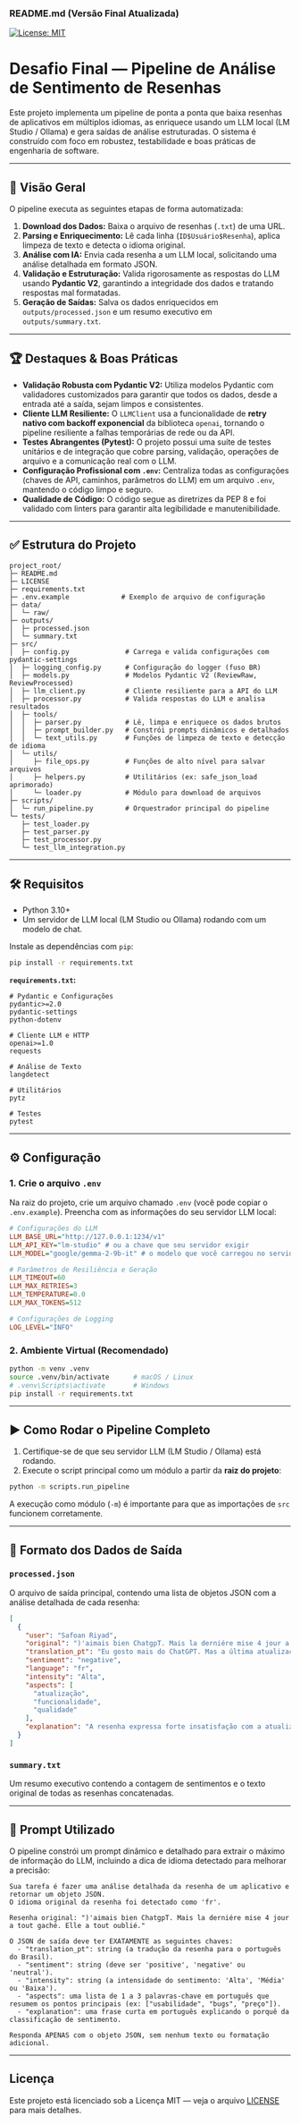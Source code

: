 ### README.md (Versão Final Atualizada)

[![License: MIT](https://img.shields.io/badge/License-MIT-yellow.svg)](LICENSE)

# Desafio Final — Pipeline de Análise de Sentimento de Resenhas

Este projeto implementa um pipeline de ponta a ponta que baixa resenhas de aplicativos em múltiplos idiomas, as enriquece usando um LLM local (LM Studio / Ollama) e gera saídas de análise estruturadas. O sistema é construído com foco em robustez, testabilidade e boas práticas de engenharia de software.

---

## 🔎 Visão Geral

O pipeline executa as seguintes etapas de forma automatizada:

1.  **Download dos Dados:** Baixa o arquivo de resenhas (`.txt`) de uma URL.
2.  **Parsing e Enriquecimento:** Lê cada linha (`ID$Usuário$Resenha`), aplica limpeza de texto e detecta o idioma original.
3.  **Análise com IA:** Envia cada resenha a um LLM local, solicitando uma análise detalhada em formato JSON.
4.  **Validação e Estruturação:** Valida rigorosamente as respostas do LLM usando **Pydantic V2**, garantindo a integridade dos dados e tratando respostas mal formatadas.
5.  **Geração de Saídas:** Salva os dados enriquecidos em `outputs/processed.json` e um resumo executivo em `outputs/summary.txt`.

---

## 🏆 Destaques & Boas Práticas

*   **Validação Robusta com Pydantic V2:** Utiliza modelos Pydantic com validadores customizados para garantir que todos os dados, desde a entrada até a saída, sejam limpos e consistentes.
*   **Cliente LLM Resiliente:** O `LLMClient` usa a funcionalidade de **retry nativo com backoff exponencial** da biblioteca `openai`, tornando o pipeline resiliente a falhas temporárias de rede ou da API.
*   **Testes Abrangentes (Pytest):** O projeto possui uma suíte de testes unitários e de integração que cobre parsing, validação, operações de arquivo e a comunicação real com o LLM.
*   **Configuração Profissional com `.env`:** Centraliza todas as configurações (chaves de API, caminhos, parâmetros do LLM) em um arquivo `.env`, mantendo o código limpo e seguro.
*   **Qualidade de Código:** O código segue as diretrizes da PEP 8 e foi validado com linters para garantir alta legibilidade e manutenibilidade.

---

## ✅ Estrutura do Projeto

```
project_root/
├─ README.md
├─ LICENSE
├─ requirements.txt
├─ .env.example             # Exemplo de arquivo de configuração
├─ data/
│  └─ raw/
├─ outputs/
│  ├─ processed.json
│  └─ summary.txt
├─ src/
│  ├─ config.py              # Carrega e valida configurações com pydantic-settings
│  ├─ logging_config.py      # Configuração do logger (fuso BR)
│  ├─ models.py              # Modelos Pydantic V2 (ReviewRaw, ReviewProcessed)
│  ├─ llm_client.py          # Cliente resiliente para a API do LLM
│  ├─ processor.py           # Valida respostas do LLM e analisa resultados
│  ├─ tools/
│  │  ├─ parser.py           # Lê, limpa e enriquece os dados brutos
│  │  ├─ prompt_builder.py   # Constrói prompts dinâmicos e detalhados
│  │  └─ text_utils.py       # Funções de limpeza de texto e detecção de idioma
│  └─ utils/
│     ├─ file_ops.py         # Funções de alto nível para salvar arquivos
│     ├─ helpers.py          # Utilitários (ex: safe_json_load aprimorado)
│     └─ loader.py           # Módulo para download de arquivos
├─ scripts/
│  └─ run_pipeline.py        # Orquestrador principal do pipeline
└─ tests/
   ├─ test_loader.py
   ├─ test_parser.py
   ├─ test_processor.py
   └─ test_llm_integration.py
```

---

## 🛠 Requisitos

*   Python 3.10+
*   Um servidor de LLM local (LM Studio ou Ollama) rodando com um modelo de chat.

Instale as dependências com `pip`:
```bash
pip install -r requirements.txt
```

**`requirements.txt`:**
```
# Pydantic e Configurações
pydantic>=2.0
pydantic-settings
python-dotenv

# Cliente LLM e HTTP
openai>=1.0
requests

# Análise de Texto
langdetect

# Utilitários
pytz

# Testes
pytest
```

---

## ⚙️ Configuração

### 1. Crie o arquivo `.env`

Na raiz do projeto, crie um arquivo chamado `.env` (você pode copiar o `.env.example`). Preencha com as informações do seu servidor LLM local:

```ini
# Configurações do LLM
LLM_BASE_URL="http://127.0.0.1:1234/v1"
LLM_API_KEY="lm-studio" # ou a chave que seu servidor exigir
LLM_MODEL="google/gemma-2-9b-it" # o modelo que você carregou no servidor

# Parâmetros de Resiliência e Geração
LLM_TIMEOUT=60
LLM_MAX_RETRIES=3
LLM_TEMPERATURE=0.0
LLM_MAX_TOKENS=512

# Configurações de Logging
LOG_LEVEL="INFO"
```

### 2. Ambiente Virtual (Recomendado)

```bash
python -m venv .venv
source .venv/bin/activate      # macOS / Linux
# .venv\Scripts\activate       # Windows
pip install -r requirements.txt
```

---

## ▶️ Como Rodar o Pipeline Completo

1.  Certifique-se de que seu servidor LLM (LM Studio / Ollama) está rodando.
2.  Execute o script principal como um módulo a partir da **raiz do projeto**:

```bash
python -m scripts.run_pipeline
```
A execução como módulo (`-m`) é importante para que as importações de `src` funcionem corretamente.

---

## 📄 Formato dos Dados de Saída

### `processed.json`

O arquivo de saída principal, contendo uma lista de objetos JSON com a análise detalhada de cada resenha:

```json
[
  {
    "user": "Safoan Riyad",
    "original": ")'aimais bien ChatgpT. Mais la derniére mise 4 jour a tout gaché. Elle a tout oublié.",
    "translation_pt": "Eu gosto mais do ChatGPT. Mas a última atualização arruinou tudo. Ela esqueceu de tudo.",
    "sentiment": "negative",
    "language": "fr",
    "intensity": "Alta",
    "aspects": [
      "atualização",
      "funcionalidade",
      "qualidade"
    ],
    "explanation": "A resenha expressa forte insatisfação com a atualização mais recente, indicando que ela causou perda de funcionalidades e impactou negativamente a experiência do usuário."
  }
]
```

### `summary.txt`

Um resumo executivo contendo a contagem de sentimentos e o texto original de todas as resenhas concatenadas.

---

## 🧠 Prompt Utilizado

O pipeline constrói um prompt dinâmico e detalhado para extrair o máximo de informação do LLM, incluindo a dica de idioma detectado para melhorar a precisão:

```
Sua tarefa é fazer uma análise detalhada da resenha de um aplicativo e retornar um objeto JSON.
O idioma original da resenha foi detectado como 'fr'.

Resenha original: ")'aimais bien ChatgpT. Mais la derniére mise 4 jour a tout gaché. Elle a tout oublié."

O JSON de saída deve ter EXATAMENTE as seguintes chaves:
  - "translation_pt": string (a tradução da resenha para o português do Brasil).
  - "sentiment": string (deve ser 'positive', 'negative' ou 'neutral').
  - "intensity": string (a intensidade do sentimento: 'Alta', 'Média' ou 'Baixa').
  - "aspects": uma lista de 1 a 3 palavras-chave em português que resumem os pontos principais (ex: ["usabilidade", "bugs", "preço"]).
  - "explanation": uma frase curta em português explicando o porquê da classificação de sentimento.

Responda APENAS com o objeto JSON, sem nenhum texto ou formatação adicional.
```

---

## Licença

Este projeto está licenciado sob a Licença MIT — veja o arquivo [LICENSE](LICENSE) para mais detalhes.
